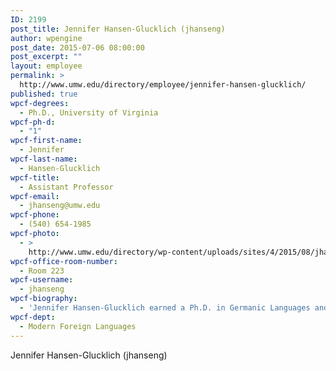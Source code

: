 ```yaml
---
ID: 2199
post_title: Jennifer Hansen-Glucklich (jhanseng)
author: wpengine
post_date: 2015-07-06 08:00:00
post_excerpt: ""
layout: employee
permalink: >
  http://www.umw.edu/directory/employee/jennifer-hansen-glucklich/
published: true
wpcf-degrees:
  - Ph.D., University of Virginia
wpcf-ph-d:
  - "1"
wpcf-first-name:
  - Jennifer
wpcf-last-name:
  - Hansen-Glucklich
wpcf-title:
  - Assistant Professor
wpcf-email:
  - jhanseng@umw.edu
wpcf-phone:
  - (540) 654-1985
wpcf-photo:
  - >
    http://www.umw.edu/directory/wp-content/uploads/sites/4/2015/08/jhanseng.jpeg
wpcf-office-room-number:
  - Room 223
wpcf-username:
  - jhanseng
wpcf-biography:
  - 'Jennifer Hansen-Glucklich earned a Ph.D. in Germanic Languages and Literatures from the University of Virginia in 2011. She has published a book, <em>Holocaust Memory Reframed: Museums and the Challenges of Representation</em>, with Rutgers University Press, and articles in <em>Shofar: An Interdisciplinary Journal of Jewish Studies</em>; the <em>Journal of Modern Jewish Studies</em>; <em>Seminar: A Journal of Germanic Studies</em>; and <em>Nexus: Essays in German Jewish Studies</em>. Dr. Hansen-Glucklich has taught as visiting faculty at the Universität Wien and the Karl-Franzens-Universität Graz, and has held fellowships at the Center for Advanced Holocaust Studies, USHMM in Washington D.C. and with the German Academic Exchange Service (DAAD). She is currently working on a book about German Jewish immigrants to Israel in the 1930s.'
wpcf-dept:
  - Modern Foreign Languages
---
```

Jennifer Hansen-Glucklich (jhanseng)